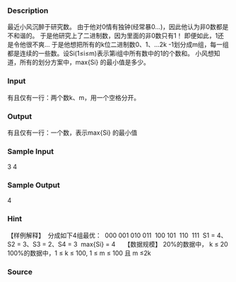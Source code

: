 
### Description
最近小风沉醉于研究数。
由于他对0情有独钟(经常暴0…)，因此他认为非0数都是不和谐的。
于是他研究上了二进制数，因为里面的非0数只有1！
即便如此，1还是令他很不爽…
于是他想把所有的k位二进制数0、1、…2k -1划分成m组，每一组都是连续的一些数。设Si(1≤i≤m)表示第i组中所有数中的1的个数和。
小风想知道，所有的划分方案中，max{Si} 的最小值是多少。
### Input
有且仅有一行：两个数k、m，用一个空格分开。
### Output
有且仅有一行：一个数，表示max{Si} 的最小值
### Sample Input
3 4

### Sample Output
4

### Hint
【样例解释】
 分成如下4组最优：
 000 001 010 011
 100 101
 110
 111
 S1 = 4、S2 = 3、S3 = 2、S4 = 3
 max{Si} = 4     
【数据规模】
20%的数据中， k ≤ 20
100%的数据中，1 ≤ k ≤ 100, 1 ≤ m ≤ 100 且 m ≤2k
### Source
